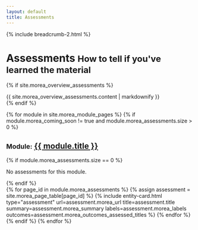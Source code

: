 ```yaml
---
layout: default
title: Assessments
---
```

{% include breadcrumb-2.html %}

<div class="container">
  <h1>Assessments <small class="header-small">How to tell if you've learned the material</small></h1>
</div>

{% if site.morea_overview_assessments %}
<div class="container">
  {{ site.morea_overview_assessments.content | markdownify }}
</div>
{% endif %}

{% for module in site.morea_module_pages %}
{% if module.morea_coming_soon != true and module.morea_assessments.size > 0 %}
<div class="{% cycle 'section-background-1', 'section-background-2' %}">
  <div class="container">
    <h2><small>Module:</small> <a href="{{ site.baseurl }}{{ module.module_page.url }}">{{ module.title }}</a></h2>
      {% if module.morea_assessments.size == 0 %}
        <p>No assessments for this module.</p>
       {% endif %}
       <div class="row">
       {% for page_id in module.morea_assessments %}
         {% assign assessment = site.morea_page_table[page_id] %}
         {% include entity-card.html type="assessment" url=assessment.morea_url title=assessment.title summary=assessment.morea_summary labels=assessment.morea_labels outcomes=assessment.morea_outcomes_assessed_titles %}
       {% endfor %}
    </div>
  </div>
</div>
{% endif %}
{% endfor %}
